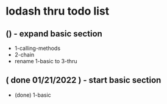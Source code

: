 # lodash thru todo list

## () - expand basic section
* 1-calling-methods
* 2-chain
* rename 1-basic to 3-thru

## ( done 01/21/2022 ) - start basic section
* (done) 1-basic
